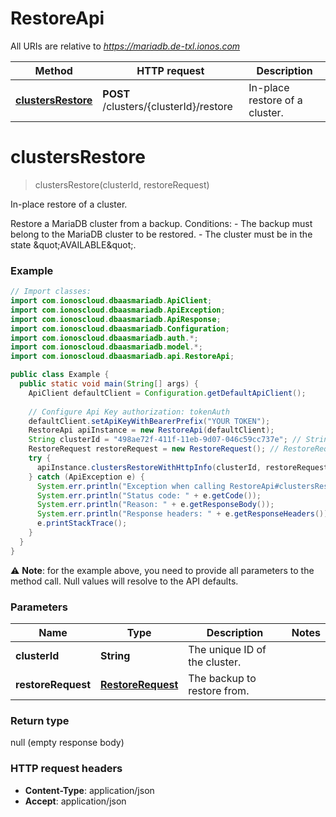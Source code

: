 # RestoreApi

All URIs are relative to *https://mariadb.de-txl.ionos.com*

| Method | HTTP request | Description |
| ------------- | ------------- | ------------- |
| [**clustersRestore**](RestoreApi.md#clustersrestore) | **POST** /clusters/{clusterId}/restore | In-place restore of a cluster. |


<a name="clustersRestore"></a>
# **clustersRestore**
> clustersRestore(clusterId, restoreRequest)

In-place restore of a cluster.

Restore a MariaDB cluster from a backup.  Conditions:  - The backup must belong to the MariaDB cluster to    be restored.  - The cluster must be in the state \&quot;AVAILABLE\&quot;.

### Example
```java
// Import classes:
import com.ionoscloud.dbaasmariadb.ApiClient;
import com.ionoscloud.dbaasmariadb.ApiException;
import com.ionoscloud.dbaasmariadb.ApiResponse;
import com.ionoscloud.dbaasmariadb.Configuration;
import com.ionoscloud.dbaasmariadb.auth.*;
import com.ionoscloud.dbaasmariadb.model.*;
import com.ionoscloud.dbaasmariadb.api.RestoreApi;

public class Example {
  public static void main(String[] args) {
    ApiClient defaultClient = Configuration.getDefaultApiClient();
    
    // Configure Api Key authorization: tokenAuth
    defaultClient.setApiKeyWithBearerPrefix("YOUR TOKEN");
    RestoreApi apiInstance = new RestoreApi(defaultClient);
    String clusterId = "498ae72f-411f-11eb-9d07-046c59cc737e"; // String | The unique ID of the cluster.
    RestoreRequest restoreRequest = new RestoreRequest(); // RestoreRequest | The backup to restore from.
    try {
      apiInstance.clustersRestoreWithHttpInfo(clusterId, restoreRequest);
    } catch (ApiException e) {
      System.err.println("Exception when calling RestoreApi#clustersRestore");
      System.err.println("Status code: " + e.getCode());
      System.err.println("Reason: " + e.getResponseBody());
      System.err.println("Response headers: " + e.getResponseHeaders());
      e.printStackTrace();
    }
  }
}
```
⚠️ **Note**: for the example above, you need to provide all parameters to the method call. Null values will resolve to the API defaults.

### Parameters

| Name | Type | Description  | Notes |
| ------------- | ------------- | ------------- | ------------- |
| **clusterId** | **String**| The unique ID of the cluster. |
| **restoreRequest** |  [**RestoreRequest**](../models/RestoreRequest.md)| The backup to restore from. |

### Return type

null (empty response body)

### HTTP request headers

 - **Content-Type**: application/json
 - **Accept**: application/json

